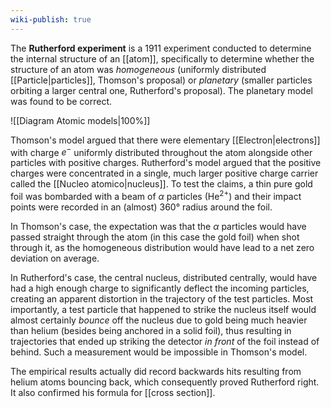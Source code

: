 ```yaml
---
wiki-publish: true
---
```

The **Rutherford experiment** is a 1911 experiment conducted to determine the internal structure of an [[atom]], specifically to determine whether the structure of an atom was *homogeneous* (uniformly distributed [[Particle|particles]], Thomson's proposal) or *planetary* (smaller particles orbiting a larger central one, Rutherford's proposal). The planetary model was found to be correct.

![[Diagram Atomic models|100%]]

Thomson's model argued that there were elementary [[Electron|electrons]] with charge $e^{-}$ uniformly distributed throughout the atom alongside other particles with positive charges. Rutherford's model argued that the positive charges were concentrated in a single, much larger positive charge carrier called the [[Nucleo atomico|nucleus]]. To test the claims, a thin pure gold foil was bombarded with a beam of $\alpha$ particles ($\mathrm{He}^{2+}$) and their impact points were recorded in an (almost) 360° radius around the foil.

In Thomson's case, the expectation was that the $\alpha$ particles would have passed straight through the atom (in this case the gold foil) when shot through it, as the homogeneous distribution would have lead to a net zero deviation on average.

In Rutherford's case, the central nucleus, distributed centrally, would have had a high enough charge to significantly deflect the incoming particles, creating an apparent distortion in the trajectory of the test particles. Most importantly, a test particle that happened to strike the nucleus itself would almost certainly _bounce_ off the nucleus due to gold being much heavier than helium (besides being anchored in a solid foil), thus resulting in trajectories that ended up striking the detector *in front* of the foil instead of behind. Such a measurement would be impossible in Thomson's model.

The empirical results actually did record backwards hits resulting from helium atoms bouncing back, which consequently proved Rutherford right. It also confirmed his formula for [[cross section]].